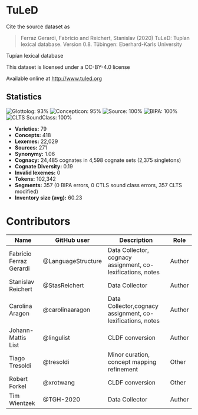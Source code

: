 # TuLeD

Cite the source dataset as

> Ferraz Gerardi, Fabrício and Reichert, Stanislav (2020) TuLeD: Tupían lexical database. Version 0.8. Tübingen: Eberhard-Karls University


Tupían lexical database

This dataset is licensed under a CC-BY-4.0 license

Available online at http://www.tuled.org

## Statistics


![Glottolog: 93%](https://img.shields.io/badge/Glottolog-93%25-green.svg "Glottolog: 93%")
![Concepticon: 95%](https://img.shields.io/badge/Concepticon-95%25-green.svg "Concepticon: 95%")
![Source: 100%](https://img.shields.io/badge/Source-100%25-brightgreen.svg "Source: 100%")
![BIPA: 100%](https://img.shields.io/badge/BIPA-100%25-brightgreen.svg "BIPA: 100%")
![CLTS SoundClass: 100%](https://img.shields.io/badge/CLTS%20SoundClass-100%25-brightgreen.svg "CLTS SoundClass: 100%")

- **Varieties:** 79
- **Concepts:** 418
- **Lexemes:** 22,029
- **Sources:** 271
- **Synonymy:** 1.06
- **Cognacy:** 24,485 cognates in 4,598 cognate sets (2,375 singletons)
- **Cognate Diversity:** 0.19
- **Invalid lexemes:** 0
- **Tokens:** 102,342
- **Segments:** 357 (0 BIPA errors, 0 CTLS sound class errors, 357 CLTS modified)
- **Inventory size (avg):** 60.23

# Contributors

Name | GitHub user | Description | Role
--- | --- | --- | ---
Fabrício Ferraz Gerardi | @LanguageStructure | Data Collector, cognacy assignment, co-lexifications, notes | Author
Stanislav Reichert |@StasReichert | Data Collector | Author
Carolina Aragon | @carolinaaragon | Data Collector,cognacy assignment, co-lexifications, notes | Author
Johann-Mattis List | @lingulist | CLDF conversion | Author
Tiago Tresoldi | @tresoldi | Minor curation, concept mapping refinement | Other
Robert Forkel | @xrotwang | CLDF conversion | Other
Tim Wientzek | @TGH-2020 | Data Collector | Author



